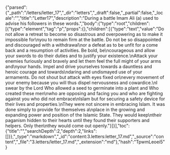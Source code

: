 {"parsed":{"_path":"/letters/letter_17","_dir":"letters","_draft":false,"_partial":false,"_locale":"","title":"Letter17","description":"During a battle Imam Ali (a) used to advise his followers in these words.","body":{"type":"root","children":[{"type":"element","tag":"p","props":{},"children":[{"type":"text","value":"Do not allow a retreat to become so disastrous and overpowering as to make it impossible for\nyou to remain firm at the battle. Do not be so disappointed and discouraged with a withdrawal\nor a defeat as to be unfit for a come back and a resumption of activities. Be bold, be\ncourageous and allow your swords to do their duties and to justify your existence.\nAttack your enemies furiously and bravely and let them feel the full might of your arms and\nyour hands. Impel and drive yourselves towards a dauntless and heroic courage and towards\ndaring and undismayed use of your armaments. Do not shout but attack with eyes fixed on\nevery movement of your enemy because you will thus dispel nervousness and cowardice.\nI swear by the Lord Who allowed a seed to germinate into a plant and Who created these men\nwho are opposing and facing you and who are fighting against you who did not embrace\nIslam but for securing a safety device for their lives and properties.\nThey were not sincere in embracing Islam. It was done simply to provide for themselves a\nplace in the growing and expanding power and position of the Islamic State. They would keep\ntheir paganism hidden to their hearts until they found their supporters and helpers. Only then\nthey would come out openly."}]}],"toc":{"title":"","searchDepth":2,"depth":2,"links":[]}},"_type":"markdown","_id":"content:3.letters:letter_17.md","_source":"content","_file":"3.letters/letter_17.md","_extension":"md"},"hash":"TpwmLeoei5"}